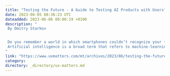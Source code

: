 ```yaml
---
title: "Testing the Future - A Guide to Testing AI Products with Users"
date: 2023-06-05 08:36:23 UTC
dateadded: 2023-06-06 00:00:19 +0100
description: "
 By Dmitry Starkov 


 Do you remember a world in which smartphones couldn’t recognize your face to unlock automatically, dictionaries were essential for translating foreign languages, and you relied on magazines for music and TV-show recommendations? Our interactions with the world have changed dramatically, and it’s now hard to imagine life before these advancements. Artificial intelligence (AI) products are revolutionizing the way we live, work, and interact with technology. 
 Artificial intelligence is a broad term that refers to machine-learning (ML) algorithms and other technologies that mimic human intelligence and automate tasks that would typically require human intervention. [1] AI products—ranging from virtual assistants such as Siri and Alexa to self-driving cars and smart-home appliances—are becoming increasingly prevalent in our daily lives. Predictions forecast that the global AI software market will experience rapid growth, reaching an estimated $126 billion US by 2025. [2] Read More 
"
link: "https://www.uxmatters.com/mt/archives/2023/06/testing-the-future-a-guide-to-testing-ai-products-with-users.php"
category:
directory: _directory/ux-matters.md
---
```


